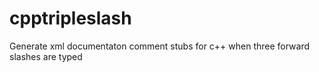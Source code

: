 # cpptripleslash
Generate xml documentaton comment stubs for c++ when three forward slashes are typed
